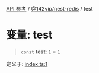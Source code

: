 [API 参考](../../../index.md) / [@142vip/nest-redis](../index.md) / test

# 变量: test

> `const` **test**: `1` = `1`

定义于: [index.ts:1](https://github.com/142vip/core-x/blob/58a4aca72f73ebc92491a458c9b83754486dc296/packages/nest-redis/src/index.ts#L1)
